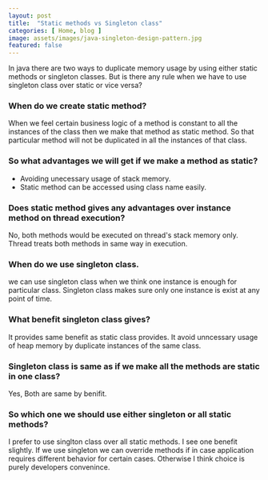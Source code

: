 ```yaml
---
layout: post
title:  "Static methods vs Singleton class"
categories: [ Home, blog ]
image: assets/images/java-singleton-design-pattern.jpg
featured: false
---
```


In java there are two ways to duplicate memory usage by using either static methods or singleton classes. But is there any rule when we have to use singleton class over static or vice versa?

### When do we create static method?
When we feel certain business logic of a method is constant to all the instances of the class then we make that method as static method. So that particular method will not be duplicated in all the instances of that class.

### So what advantages we will get if we make a method as static?
* Avoiding unecessary usage of stack memory.
* Static method can be accessed using class name easily.
	
### Does static method gives any advantages over instance method on thread execution?
No, both methods would be executed on thread's stack memory only. Thread treats both methods in same way in execution.

### When do we use singleton class.
we can use singleton class when we think one instance is enough for particular class. Singleton class makes sure only one instance is exist at any point of time. 
	
### What benefit singleton class gives?
It provides same benefit as static class provides. It avoid unncessary usage of heap memory by duplicate instances of the same class. 

### Singleton class is same as if we make all the methods are static in one class?
Yes, Both are same by benifit. 
	
### So which one we should use either singleton or all static methods?
I prefer to use singlton class over all static methods. I see one benefit slightly. If we use singleton we can override methods if in case application requires different behavior for certain cases. Otherwise I think choice is purely developers convenince.
	
	 




